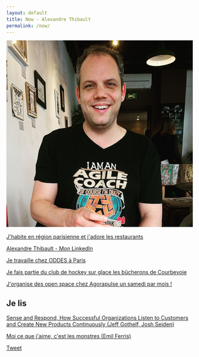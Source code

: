 ```yaml
---
layout: default
title: Now - Alexandre Thibault
permalink: /now/
---
```

<a href="/a-propos">
	<img src="/images/alexthib-I-am-an-agile-coach-squared.jpg" class="img-floating-left-small" />
</a>
  
<a href="/manger/paris">J'habite en région parisienne et j'adore les restaurants</a>
  
<a href="https://www.linkedin.com/in/alexthib?locale=fr_FR&trk=profile_view_lang_sel_click" 
 target="linkedin">Alexandre Thibault - Mon LinkedIn</a>
  
<a href="https://pyxis-tech.com/fr/a-propos-de-oddes-conseil/" target="nowwork">Je travaille chez ODDES à Paris</a>
  
<a href="https://les-bucherons-de-courbeach.sporteasy.net/" target="nowsport1">Je fais partie du club de hockey sur glace les bûcherons de Courbevoie</a>
  
<a href="http://www.weopenspace.com" target="nowwos">J'organise des open space chez Agorapulse un samedi par mois !</a>
  
<h2>Je lis</h2>
  
<a href="https://senseandrespond.co/" target="nowbook">Sense and Respond, How Successful Organizations Listen to Customers and Create New Products Continuously (Jeff Gothelf, Josh Seiden)</a>
  
<a href="https://www.babelio.com/livres/Ferris-Moi-ce-que-jaime-cest-les-monstres/1024075" target="nowbook2">Moi ce que j'aime, c'est les monstres (Emil Ferris)</a>
  
<a href="https://twitter.com/share?ref_src={{site.url}}{{page.url}}" 
   class="twitter-share-button" 
   data-show-count="false">
	Tweet
</a>
<script async src="https://platform.twitter.com/widgets.js" charset="utf-8"></script>